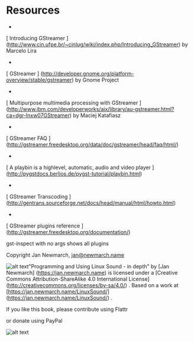 #  Resources 



+  
 [
	    Introducing GStreamer
	  ] (http://www.cin.ufpe.br/~cinlug/wiki/index.php/Introducing_GStreamer)
by Marcelo Lira


+  
 [
	    GStreamer
	  ] (http://developer.gnome.org/platform-overview/stable/gstreamer)
by Gnome Project


+  
 [
	    Multipurpose multimedia processing with GStreamer
	  ] (http://www.ibm.com/developerworks/aix/library/au-gstreamer.html?ca=dgr-lnxw07GStreamer)
by Maciej Katafiasz


+  
 [
	    GStreamer FAQ
	  ] (http://gstreamer.freedesktop.org/data/doc/gstreamer/head/faq/html/)



+  
 [
		A playbin is a highlevel, automatic, audio and video player
	  ] (http://pygstdocs.berlios.de/pygst-tutorial/playbin.html)



+  
 [
		GStreamer Transcoding
	  ] (http://gentrans.sourceforge.net/docs/head/manual/html/howto.html)



+  
 [
		GStreamer plugins reference
	  ] (http://gstreamer.freedesktop.org/documentation/)




gst-inspect with no args shows all plugins


Copyright
Jan Newmarch, jan@newmarch.name

![alt text](https://i.creativecommons.org/l/by-sa/4.0/88x31.png)"Programming and Using Linux Sound - in depth"
by
 [Jan Newmarch] (https://jan.newmarch.name)
is licensed under a
 [Creative Commons Attribution-ShareAlike 4.0 International License] (http://creativecommons.org/licenses/by-sa/4.0/)
.
Based on a work at
 [https://jan.newmarch.name/LinuxSound/] (https://jan.newmarch.name/LinuxSound/)
.

If you like this book, please contribute using Flattr

or donate using PayPal




![alt text](https://www.paypalobjects.com/WEBSCR-640-20110401-1/en_AU/i/scr/pixel.gif)





